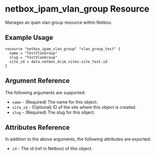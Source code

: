 # netbox_ipam_vlan_group Resource

Manages an ipam vlan group resource within Netbox.


## Example Usage

```hcl
resource "netbox_ipam_vlan_group" "vlan_group_test" {
  name = "TestVlanGroup"
  slug = "TestVlanGroup"
  site_id = data.netbox_dcim_sites.site_test.id
}
```

## Argument Reference

The following arguments are supported:
* ``name`` - (Required) The name for this object.
* ``site_id`` - (Optional) ID of the site where this object is created.
* ``slug`` - (Required) The slug for this object.

## Attributes Reference

In addition to the above arguments, the following attributes are exported:
* ``id`` - The id (ref in Netbox) of this object.
